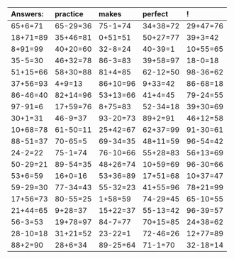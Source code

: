| Answers: | practice | makes | perfect | ! |
| :--- | :--- | :--- | :--- | :--- |
| 65+6=71 | 65-29=36 | 75-1=74 | 34+38=72 | 29+47=76 | 
| 18+71=89 | 35+46=81 | 0+51=51 | 50+27=77 | 39+3=42 | 
| 8+91=99 | 40+20=60 | 32-8=24 | 40-39=1 | 10+55=65 | 
| 35-5=30 | 46+32=78 | 86-3=83 | 39+58=97 | 18-0=18 | 
| 51+15=66 | 58+30=88 | 81+4=85 | 62-12=50 | 98-36=62 | 
| 37+56=93 | 4+9=13 | 86+10=96 | 9+33=42 | 86-68=18 | 
| 86-46=40 | 82+14=96 | 53+13=66 | 41+4=45 | 79-24=55 | 
| 97-91=6 | 17+59=76 | 8+75=83 | 52-34=18 | 39+30=69 | 
| 30+1=31 | 46-9=37 | 93-20=73 | 89+2=91 | 46+12=58 | 
| 10+68=78 | 61-50=11 | 25+42=67 | 62+37=99 | 91-30=61 | 
| 88-51=37 | 70-65=5 | 69-34=35 | 48+11=59 | 96-54=42 | 
| 24-2=22 | 75-1=74 | 76-10=66 | 55+28=83 | 56+13=69 | 
| 50-29=21 | 89-54=35 | 48+26=74 | 10+59=69 | 96-30=66 | 
| 53+6=59 | 16+0=16 | 53+36=89 | 17+51=68 | 10+37=47 | 
| 59-29=30 | 77-34=43 | 55-32=23 | 41+55=96 | 78+21=99 | 
| 17+56=73 | 80-55=25 | 1+58=59 | 74-29=45 | 65-10=55 | 
| 21+44=65 | 9+28=37 | 15+22=37 | 55-13=42 | 96-39=57 | 
| 56-3=53 | 19+78=97 | 84-7=77 | 70+15=85 | 24+38=62 | 
| 28-10=18 | 31+21=52 | 23-22=1 | 72-46=26 | 12+77=89 | 
| 88+2=90 | 28+6=34 | 89-25=64 | 71-1=70 | 32-18=14 | 
